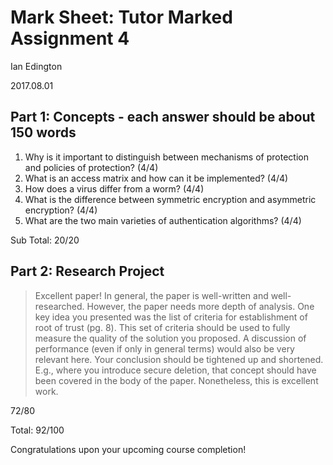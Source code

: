 # Mark Sheet: Tutor Marked Assignment 4

Ian Edington

2017.08.01

## Part 1: Concepts - each answer should be about 150 words

1. Why is it important to distinguish between mechanisms of protection and policies of protection? (4/4)
1. What is an access matrix and how can it be implemented? (4/4)
1. How does a virus differ from a worm? (4/4)
1. What is the difference between symmetric encryption and asymmetric encryption? (4/4)
1. What are the two main varieties of authentication algorithms? (4/4)

Sub Total:    20/20


## Part 2: Research Project

> Excellent paper!
> In general, the paper is well-written and well-researched.
> However, the paper needs more depth of analysis. One key idea you presented was the list of criteria for establishment of root of trust (pg. 8). This set of criteria should be used to fully measure the quality of the solution you proposed. A discussion of performance (even if only in general terms) would also be very relevant here.
> Your conclusion should be tightened up and shortened. E.g., where you introduce secure deletion, that concept should have been covered in the body of the paper.
> Nonetheless, this is excellent work.

72/80

Total:    92/100

Congratulations upon your upcoming course completion!

